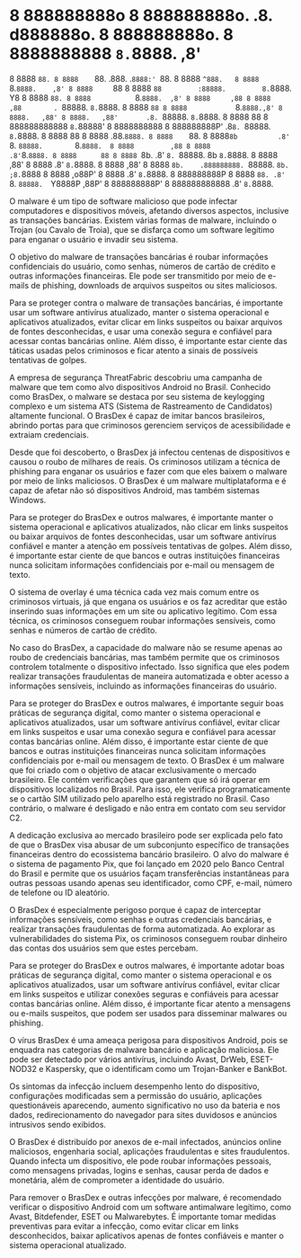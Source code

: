 # 8 888888888o   8 888888888o.            .8.             d888888o.   8 888888888o.      8 8888888888   `8.`8888.      ,8'
8 8888    `88. 8 8888    `88.          .888.          .`8888:' `88. 8 8888    `^888.   8 8888          `8.`8888.    ,8'
8 8888     `88 8 8888     `88         :88888.         8.`8888.   Y8 8 8888        `88. 8 8888           `8.`8888.  ,8'
8 8888     ,88 8 8888     ,88        . `88888.        `8.`8888.     8 8888         `88 8 8888            `8.`8888.,8'
8 8888.   ,88' 8 8888.   ,88'       .8. `88888.        `8.`8888.    8 8888          88 8 888888888888     `8.`88888'
8 8888888888   8 888888888P'       .8`8. `88888.        `8.`8888.   8 8888          88 8 8888             .88.`8888.
8 8888    `88. 8 8888`8b          .8' `8. `88888.        `8.`8888.  8 8888         ,88 8 8888            .8'`8.`8888.
8 8888      88 8 8888 `8b.       .8'   `8. `88888.   8b   `8.`8888. 8 8888        ,88' 8 8888           .8'  `8.`8888.
8 8888    ,88' 8 8888   `8b.    .888888888. `88888.  `8b.  ;8.`8888 8 8888    ,o88P'   8 8888          .8'    `8.`8888.
8 888888888P   8 8888     `88. .8'       `8. `88888.  `Y8888P ,88P' 8 888888888P'      8 888888888888 .8'      `8.`8888.



O malware é um tipo de software malicioso que pode infectar computadores e dispositivos móveis, afetando diversos aspectos, inclusive as transações bancárias. Existem várias formas de malware, incluindo o Trojan (ou Cavalo de Troia), que se disfarça como um software legítimo para enganar o usuário e invadir seu sistema.

O objetivo do malware de transações bancárias é roubar informações confidenciais do usuário, como senhas, números de cartão de crédito e outras informações financeiras. Ele pode ser transmitido por meio de e-mails de phishing, downloads de arquivos suspeitos ou sites maliciosos.

Para se proteger contra o malware de transações bancárias, é importante usar um software antivírus atualizado, manter o sistema operacional e aplicativos atualizados, evitar clicar em links suspeitos ou baixar arquivos de fontes desconhecidas, e usar uma conexão segura e confiável para acessar contas bancárias online. Além disso, é importante estar ciente das táticas usadas pelos criminosos e ficar atento a sinais de possíveis tentativas de golpes.




A empresa de segurança ThreatFabric descobriu uma campanha de malware que tem como alvo dispositivos Android no Brasil. Conhecido como BrasDex, o malware se destaca por seu sistema de keylogging complexo e um sistema ATS (Sistema de Rastreamento de Candidatos) altamente funcional. O BrasDex é capaz de imitar bancos brasileiros, abrindo portas para que criminosos gerenciem serviços de acessibilidade e extraiam credenciais.

Desde que foi descoberto, o BrasDex já infectou centenas de dispositivos e causou o roubo de milhares de reais. Os criminosos utilizam a técnica de phishing para enganar os usuários e fazer com que eles baixem o malware por meio de links maliciosos. O BrasDex é um malware multiplataforma e é capaz de afetar não só dispositivos Android, mas também sistemas Windows.

Para se proteger do BrasDex e outros malwares, é importante manter o sistema operacional e aplicativos atualizados, não clicar em links suspeitos ou baixar arquivos de fontes desconhecidas, usar um software antivírus confiável e manter a atenção em possíveis tentativas de golpes. Além disso, é importante estar ciente de que bancos e outras instituições financeiras nunca solicitam informações confidenciais por e-mail ou mensagem de texto.


O sistema de overlay é uma técnica cada vez mais comum entre os criminosos virtuais, já que engana os usuários e os faz acreditar que estão inserindo suas informações em um site ou aplicativo legítimo. Com essa técnica, os criminosos conseguem roubar informações sensíveis, como senhas e números de cartão de crédito.

No caso do BrasDex, a capacidade do malware não se resume apenas ao roubo de credenciais bancárias, mas também permite que os criminosos controlem totalmente o dispositivo infectado. Isso significa que eles podem realizar transações fraudulentas de maneira automatizada e obter acesso a informações sensíveis, incluindo as informações financeiras do usuário.

Para se proteger do BrasDex e outros malwares, é importante seguir boas práticas de segurança digital, como manter o sistema operacional e aplicativos atualizados, usar um software antivírus confiável, evitar clicar em links suspeitos e usar uma conexão segura e confiável para acessar contas bancárias online. Além disso, é importante estar ciente de que bancos e outras instituições financeiras nunca solicitam informações confidenciais por e-mail ou mensagem de texto.
O BrasDex é um malware que foi criado com o objetivo de atacar exclusivamente o mercado brasileiro. Ele contém verificações que garantem que só irá operar em dispositivos localizados no Brasil. Para isso, ele verifica programaticamente se o cartão SIM utilizado pelo aparelho está registrado no Brasil. Caso contrário, o malware é desligado e não entra em contato com seu servidor C2.

A dedicação exclusiva ao mercado brasileiro pode ser explicada pelo fato de que o BrasDex visa abusar de um subconjunto específico de transações financeiras dentro do ecossistema bancário brasileiro. O alvo do malware é o sistema de pagamento Pix, que foi lançado em 2020 pelo Banco Central do Brasil e permite que os usuários façam transferências instantâneas para outras pessoas usando apenas seu identificador, como CPF, e-mail, número de telefone ou ID aleatório.

O BrasDex é especialmente perigoso porque é capaz de interceptar informações sensíveis, como senhas e outras credenciais bancárias, e realizar transações fraudulentas de forma automatizada. Ao explorar as vulnerabilidades do sistema Pix, os criminosos conseguem roubar dinheiro das contas dos usuários sem que estes percebam.

Para se proteger do BrasDex e outros malwares, é importante adotar boas práticas de segurança digital, como manter o sistema operacional e os aplicativos atualizados, usar um software antivírus confiável, evitar clicar em links suspeitos e utilizar conexões seguras e confiáveis para acessar contas bancárias online. Além disso, é importante ficar atento a mensagens ou e-mails suspeitos, que podem ser usados para disseminar malwares ou phishing.




O vírus BrasDex é uma ameaça perigosa para dispositivos Android, pois se enquadra nas categorias de malware bancário e aplicação maliciosa. Ele pode ser detectado por vários antivírus, incluindo Avast, DrWeb, ESET-NOD32 e Kaspersky, que o identificam como um Trojan-Banker e BankBot.

Os sintomas da infecção incluem desempenho lento do dispositivo, configurações modificadas sem a permissão do usuário, aplicações questionáveis aparecendo, aumento significativo no uso da bateria e nos dados, redirecionamento do navegador para sites duvidosos e anúncios intrusivos sendo exibidos.

O BrasDex é distribuído por anexos de e-mail infectados, anúncios online maliciosos, engenharia social, aplicações fraudulentas e sites fraudulentos. Quando infecta um dispositivo, ele pode roubar informações pessoais, como mensagens privadas, logins e senhas, causar perda de dados e monetária, além de comprometer a identidade do usuário.

Para remover o BrasDex e outras infecções por malware, é recomendado verificar o dispositivo Android com um software antimalware legítimo, como Avast, Bitdefender, ESET ou Malwarebytes. É importante tomar medidas preventivas para evitar a infecção, como evitar clicar em links desconhecidos, baixar aplicativos apenas de fontes confiáveis e manter o sistema operacional atualizado.
